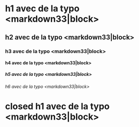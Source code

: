 # h1 avec de la typo <markdown33|block>

## h2 avec de la typo <markdown33|block>

### h3 avec de la typo <markdown33|block>

#### h4 avec de la typo <markdown33|block>

##### h5 avec de la typo <markdown33|block>

###### h6 avec de la typo <markdown33|block>

# closed h1 avec de la typo <markdown33|block> #

#